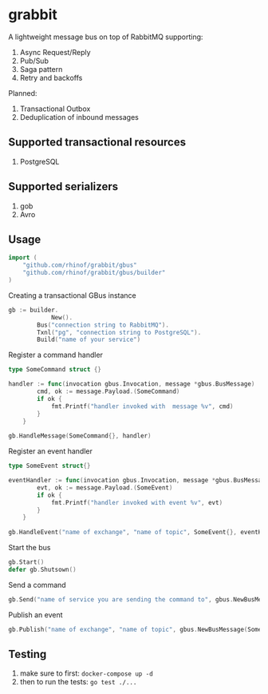 
# grabbit

A lightweight message bus on top of RabbitMQ supporting:

1) Async Request/Reply
2) Pub/Sub
3) Saga pattern
4) Retry and backoffs

Planned:

1) Transactional Outbox
2) Deduplication of inbound messages


## Supported transactional resources
1) PostgreSQL
## Supported serializers
1) gob
2) Avro

## Usage

```Go
import (
	"github.com/rhinof/grabbit/gbus"
	"github.com/rhinof/grabbit/gbus/builder"
)

```


Creating a transactional GBus instance
```Go
gb := builder.
    		New().
		Bus("connection string to RabbitMQ").
		Txnl("pg", "connection string to PostgreSQL").
		Build("name of your service")

```
Register a command handler

```Go
type SomeCommand struct {}

handler := func(invocation gbus.Invocation, message *gbus.BusMessage)
		cmd, ok := message.Payload.(SomeCommand)
		if ok {
			fmt.Printf("handler invoked with  message %v", cmd)
		}
	}
	
gb.HandleMessage(SomeCommand{}, handler)
```
Register an event handler

```Go
type SomeEvent struct{}

eventHandler := func(invocation gbus.Invocation, message *gbus.BusMessage) {
		evt, ok := message.Payload.(SomeEvent)
		if ok {
			fmt.Printf("handler invoked with event %v", evt)
		}
	}
	
gb.HandleEvent("name of exchange", "name of topic", SomeEvent{}, eventHandler)

```

Start the bus
```Go
gb.Start()
defer gb.Shutsown()
```

Send a command 
```Go
gb.Send("name of service you are sending the command to", gbus.NewBusMessage(SomeCommand{}))
```
Publish an event
```Go
gb.Publish("name of exchange", "name of topic", gbus.NewBusMessage(SomeEvent))
```

## Testing

1) make sure to first: `docker-compose up -d`
2) then to run the tests: `go test ./...`
